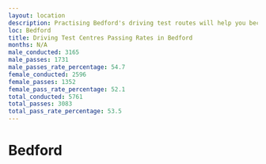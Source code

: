 ```yaml
---
layout: location
description: Practising Bedford's driving test routes will help you become more confident in your gear-changing abilities.
loc: Bedford
title: Driving Test Centres Passing Rates in Bedford
months: N/A
male_conducted: 3165
male_passes: 1731
male_passes_rate_percentage: 54.7
female_conducted: 2596
female_passes: 1352
female_pass_rate_percentage: 52.1
total_conducted: 5761
total_passes: 3083
total_pass_rate_percentage: 53.5
---
```


# Bedford
